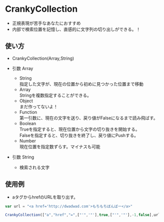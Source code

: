 # CrankyCollection
 - 正規表現が苦手なあなたにおすすめ
 - 内部で検索位置を記憶し、直感的に文字列の切り出しができる。！
## 使い方
- CrankyCollection(Array,String)  
- 引数 Array
    - String  
    指定した文字が、現在の位置から初めに見つかった位置まで移動
    - Array  
    Stringを複数指定することができる。
    - Object  
    まだ作ってないよ！
    - Function  
    第一引数に、現在の文字を送り、戻り値がFalseになるまで読み飛ばす。
    - Boolean  
    Trueを指定すると、現在位置から文字の切り抜きを開始する。  
    Falseを指定すると、切り抜きを終了し、戻り値にPushする。
    - Number  
    現在位置を指定数ずらす。マイナスも可能  

- 引数 String
    - 検索される文字

## 使用例
- aタグからhrefのURLを取り出す。  

```javascript
var url = "<a href='http://dwadwad.com'>もちもちぼんばー</a>"

CrankyCollection(["a","href","=",["'",'"'],true,["'",'"'],-1,false],url)
```